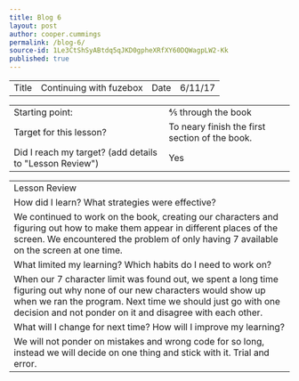```yaml
---
title: Blog 6
layout: post
author: cooper.cummings
permalink: /blog-6/
source-id: 1Le3CtShSyABtdq5qJKD0gpheXRfXY60DQWagpLW2-Kk
published: true
---
```

<table>
  <tr>
    <td>Title</td>
    <td>Continuing with fuzebox</td>
    <td>Date</td>
    <td>6/11/17</td>
  </tr>
</table>


<table>
  <tr>
    <td>Starting point:</td>
    <td>⅘ through the book</td>
  </tr>
  <tr>
    <td>Target for this lesson?</td>
    <td>To neary finish the first section of the book.</td>
  </tr>
  <tr>
    <td>Did I reach my target? 
(add details to "Lesson Review")</td>
    <td> Yes</td>
  </tr>
</table>


<table>
  <tr>
    <td>Lesson Review</td>
  </tr>
  <tr>
    <td>How did I learn? What strategies were effective? </td>
  </tr>
  <tr>
    <td>We continued to work on the book, creating our characters and figuring out how to make them appear in different places of the screen. We encountered the problem of only having 7 available on the screen at one time.</td>
  </tr>
  <tr>
    <td>What limited my learning? Which habits do I need to work on? </td>
  </tr>
  <tr>
    <td>When our 7 character limit was found out, we spent a long time figuring out why none of our new characters would show up when we ran the program. Next time we should just go with one decision and not ponder on it and disagree with each other.</td>
  </tr>
  <tr>
    <td>What will I change for next time? How will I improve my learning?</td>
  </tr>
  <tr>
    <td>We will not ponder on mistakes and wrong code for so long, instead we will decide on one thing and stick with it. Trial and error.</td>
  </tr>
</table>


